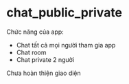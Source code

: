 # chat_public_private
Chức năng của app:
+ Chat tất cả mọi người tham gia app
+ Chat room
+ Chat private 2 người

Chưa hoàn thiện giao diện

